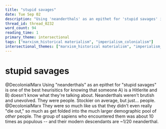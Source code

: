 ```yaml
---
title: "stupid savages"
date: Tue Sep 02
description: "Using 'neanderthals' as an epithet for 'stupid savages' is one of the best heurisitics for knowing that someone A) is a Hitlerite and B) doesn't know what..."
thread_id: thread_0232
word_count: 94
reading_time: 1
primary_theme: intersectional
tags: ["marxism_historical materialism", "imperialism_colonialism"]
intersectional_themes: ["marxism_historical materialism", "imperialism_colonialism"]
---
```


# stupid savages

@DecolonialMarx Using "neanderthals" as an epithet for "stupid savages" is one of the best heurisitics for knowing that someone A) is a Hitlerite and B) doesn't know what they're talking about. Neanderthals weren't brutish and unevolved. They were people. Stockier on average, but just... people. @DecolonialMarx They were so much like us that they didn't even really "die out," so much as get folded into the much larger demographic pool of *other* people. The group of sapiens who encountered them was about 10 times as populous -- and their modern descendants are ~1/20 neanderthal.